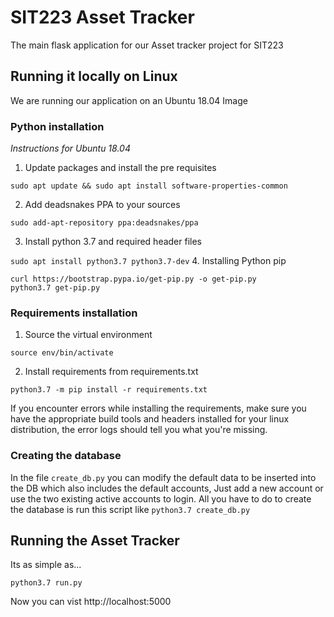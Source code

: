 # SIT223 Asset Tracker
The main flask application for our Asset tracker project for SIT223

## Running it locally on Linux
We are running our application on an Ubuntu 18.04 Image
### Python installation
*Instructions for Ubuntu 18.04*
1. Update packages and install the pre requisites

`sudo apt update && sudo apt install software-properties-common`

2. Add deadsnakes PPA to your sources

`sudo add-apt-repository ppa:deadsnakes/ppa`

3. Install python 3.7 and required header files

`sudo apt install python3.7 python3.7-dev`
4. Installing Python pip

```
curl https://bootstrap.pypa.io/get-pip.py -o get-pip.py
python3.7 get-pip.py
```

### Requirements installation 
1. Source the virtual environment

`source env/bin/activate`

2. Install requirements from requirements.txt

`python3.7 -m pip install -r requirements.txt`

If you encounter errors while installing the requirements, make sure you have the appropriate build tools and headers installed for your linux distribution, the error logs should tell you what you're missing.

### Creating the database
In the file `create_db.py` you can modify the default data to be inserted into the DB which also includes the default accounts, Just add a new account or use the two existing active accounts to login. All you have to do to create the database is run this script like `python3.7 create_db.py`

## Running the Asset Tracker
Its as simple as...

`python3.7 run.py`

Now you can vist http://localhost:5000

